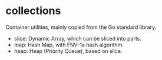 # collections
Container utilities, mainly copied from the Go standard library.
- slice: Dynamic Array, which can be sliced into parts.
- map: Hash Map, with FNV-1a hash algorithm.
- heap: Heap (Priority Queue), based on slice.
